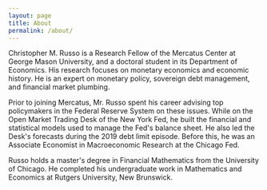 ```yaml
---
layout: page
title: About
permalink: /about/
---
```


Christopher M. Russo is a Research Fellow of the Mercatus Center at George Mason University, and a doctoral student in its Department of Economics. His research focuses on monetary economics and economic history. He is an expert on monetary policy, sovereign debt management, and financial market plumbing.

Prior to joining Mercatus, Mr. Russo spent his career advising top policymakers in the Federal Reserve System on these issues. While on the Open Market Trading Desk of the New York Fed, he built the financial and statistical models used to manage the Fed's balance sheet. He also led the Desk's forecasts during the 2019 debt limit episode. Before this, he was an Associate Economist in Macroeconomic Research at the Chicago Fed.

Russo holds a master's degree in Financial Mathematics from the University of Chicago. He completed his undergraduate work in Mathematics and Economics at Rutgers University, New Brunswick.

[//]: # (Add a signup for the email list and contact form [maybe shortwhale])